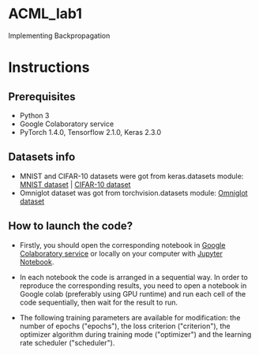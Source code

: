 # ACML_lab1
Implementing Backpropagation

# Instructions

## Prerequisites

- Python 3
- Google Colaboratory service
- PyTorch 1.4.0, Tensorflow 2.1.0, Keras 2.3.0

## Datasets info

- MNIST and CIFAR-10 datasets were got from keras.datasets module:  [MNIST dataset](https://keras.io/datasets/#mnist-database-of-handwritten-digits) | [CIFAR-10 dataset](https://keras.io/datasets/#cifar10-small-image-classification)
- Omniglot dataset was got from torchvision.datasets module: [Omniglot dataset](https://github.com/pytorch/vision/blob/master/torchvision/datasets/omniglot.py)


## How to launch the code?

- Firstly, you should open the corresponding notebook in [Google Colaboratory service](https://colab.research.google.com/) or locally on your computer with [Jupyter Notebook](https://jupyter.org/install.html).

- In each notebook the code is arranged in a sequential way. In order to reproduce the corresponding results, you need to open a notebook in Google colab (preferably using GPU runtime) and run each cell of the code sequentially, then wait for the result to run.

- The following training parameters are available for modification: the number of epochs ("epochs"), the loss criterion ("criterion"), the optimizer algorithm during training mode ("optimizer") and the learning rate scheduler ("scheduler"). 

